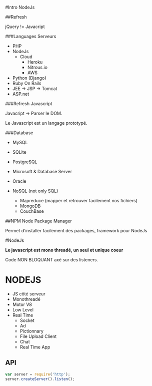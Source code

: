 #Intro NodeJs

##Refresh

jQuery != Javacript  

###Languages Serveurs

* PHP
* NodeJs
    * Cloud
        * Heroku
        * Nitrous.io
        * AWS
* Python (Django)
* Ruby On Rails
* JEE -> JSP -> Tomcat
* ASP.net

###Refresh Javascript

Javacript -> Parser le DOM.  

Le Javascript est un langage prototypé.

###Database

* MySQL
* SQLite
* PostgreSQL
* Microsoft & Database Server
* Oracle

* NoSQL (not only SQL)
    * Mapreduce (mapper et retrouver facilement nos fichiers)
    * MongoDB
    * CouchBase

##NPM Node Package Manager

Permet d'installer facilement des packages, framework pour NodeJs

#NodeJs

**Le javascript est mono threadé, un seul et unique coeur** 

Code NON BLOQUANT axé sur des listeners.

# NODEJS 

* JS côté serveur
* Monothreadé
* Motor V8
* Low Level
* Real Time
    * Socket
    * Ad
    * Pictionnary
    * File Upload Client
    * Chat
    * Real Time App


## API

```javascript
var server = require('http');
server.createServer().listen();
```
